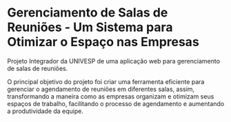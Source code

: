 # Gerenciamento de Salas de Reuniões - Um Sistema para Otimizar o Espaço nas Empresas

Projeto Integrador da UNIVESP de uma aplicação web para gerenciamento de salas de reuniões.

O principal objetivo do projeto foi criar uma ferramenta eficiente para gerenciar o agendamento de reuniões em diferentes salas, assim, transformando a maneira como as empresas organizam e otimizam seus espaços de trabalho, facilitando o processo de agendamento e aumentando a produtividade da equipe.

